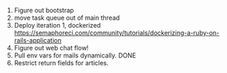1. Figure out bootstrap
2. move task queue out of main thread
3. Deploy iteration 1, dockerized https://semaphoreci.com/community/tutorials/dockerizing-a-ruby-on-rails-application
4. Figure out web chat flow!
5. Pull env vars for mails dynamically. DONE
6. Restrict return fields for articles.

